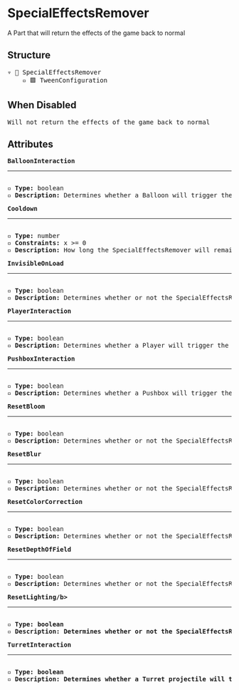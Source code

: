 # SpecialEffectsRemover

A Part that will return the effects of the game back to normal

## Structure
<pre>
▿ 🔲 SpecialEffectsRemover
    ▫️ 🟪 TweenConfiguration
</pre>

## When Disabled
<pre>
Will not return the effects of the game back to normal
</pre>

## Attributes
<pre>
<b>BalloonInteraction</b>  
<hr>
▫️ <b>Type:</b> boolean  
▫️ <b>Description:</b> Determines whether a Balloon will trigger the SpecialEffectsRemover  
</pre>

<pre>
<b>Cooldown</b>  
<hr>
▫️ <b>Type:</b> number  
▫️ <b>Constraints:</b> x >= 0  
▫️ <b>Description:</b> How long the SpecialEffectsRemover will remain inactive after being activated
</pre>

<pre>
<b>InvisibleOnLoad</b>  
<hr>
▫️ <b>Type:</b> boolean  
▫️ <b>Description:</b> Determines whether or not the SpecialEffectsRemover should be invisible when the Tower loads
</pre>

<pre>
<b>PlayerInteraction</b>  
<hr>
▫️ <b>Type:</b> boolean  
▫️ <b>Description:</b> Determines whether a Player will trigger the SpecialEffectsRemover  
</pre>

<pre>
<b>PushboxInteraction</b>  
<hr>
▫️ <b>Type:</b> boolean  
▫️ <b>Description:</b> Determines whether a Pushbox will trigger the SpecialEffectsRemover
</pre>

<pre>
<b>ResetBloom</b>  
<hr>
▫️ <b>Type:</b> boolean  
▫️ <b>Description:</b> Determines whether or not the SpecialEffectsRemover should set default properties of the Bloom
</pre>

<pre>
<b>ResetBlur</b>  
<hr>
▫️ <b>Type:</b> boolean  
▫️ <b>Description:</b> Determines whether or not the SpecialEffectsRemover should set default properties of the Blur
</pre>

<pre>
<b>ResetColorCorrection</b>  
<hr>
▫️ <b>Type:</b> boolean  
▫️ <b>Description:</b> Determines whether or not the SpecialEffectsRemover should set default properties of the ColorCorrection
</pre>

<pre>
<b>ResetDepthOfField</b>  
<hr>
▫️ <b>Type:</b> boolean  
▫️ <b>Description:</b> Determines whether or not the SpecialEffectsRemover should set default properties of the DepthOfField
</pre>

<pre>
<b>ResetLighting/b>  
<hr>
▫️ <b>Type:</b> boolean  
▫️ <b>Description:</b> Determines whether or not the SpecialEffectsRemover should set default properties of the Lighting
</pre>

<pre>
<b>TurretInteraction</b>  
<hr>
▫️ <b>Type:</b> boolean  
▫️ <b>Description:</b> Determines whether a Turret projectile will trigger the SpecialEffectsCreator
</pre>

